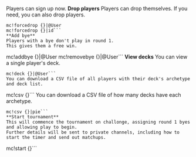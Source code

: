 Players can sign up now.
**Drop players**
Players can drop themselves.
If you need, you can also drop players.
```
mc!forcedrop {}|@User
mc!forcedrop {}|id```
**Add bye**
Players with a bye don't play in round 1.
This gives them a free win.
```
mc!addbye {}|@User
mc!removebye {}|@User```
**View decks**
You can view a single player's deck.
```
mc!deck {}|@User```
You can download a CSV file of all players with their deck's archetype and deck list.
```
mc!csv {}```
You can download a CSV file of how many decks have each archetype.
```
mc!csv {}|pie```
**Start tournament**
This will commence the tournament on challonge, assigning round 1 byes and allowing play to begin.
Further details will be sent to private channels, including how to start the timer and send out matchups.
```
mc!start {}```

